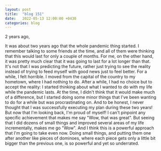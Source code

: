 ```yaml
---
layout: post
title:  "blog 151"
date:   2022-05-13 12:00:00 +0430
categories: blog
---
```


2 years ago,

It was about two years ago that the whole pandemic thing started. I remember talking to some friends at the time, and all of them were thinking that this would last for only a couple of months. For me, on the other hand, it was pretty much clear that it was going to last for a lot longer than that. It's not that I was predicting the future, rather just trying to see the reality instead of trying to feed myself with good news just to feel better. For a while, I felt horrible. I moved from the capital of the country to my hometown, where I had nothing to do. After a while, I had no choice but to accept the reality: I started thinking about what I wanted to do with my life while the pandemic lasts. At the time, I didn't think that it would make much of a difference, but I started doing some minor things that I've been wanting to do for a while but was procrastinating on. And to be honest, I never thought that I was successfully executing my plan during these two years! But now that I'm looking back, I'm proud of myself! I can't pinpoint any specific achievement that makes me say "Wow, that was great". But seeing that I did dozens of small things and improved several areas of my life incrementally, makes me go "Wow". And I think this is a powerful approach that I'm going to take even now. Doing small things, and putting them one after another like pieces of dominoes, where each piece gets only a little bit bigger than the previous one, is so powerful and yet so underrated.
